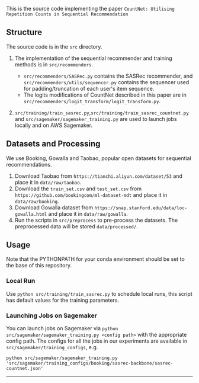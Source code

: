 This is the source code implementing the paper `CountNet: Utilising Repetition Counts in Sequential Recommendation`

## Structure

The source code is in the `src` directory.

1. The implementation of the sequential recommender and training methods is in `src/recommenders`.
    - `src/recommenders/SASRec.py` contains the SASRec recommender, and `src/recommenders/utils/sequencer.py` contains
      the sequencer used for padding/truncation of each user's item sequence.
    - The logits modifications of CountNet described in this paper are in `src/recommenders/logit_transform/logit_transform.py`.

2. `src/training/train_sasrec.py`,`src/training/train_sasrec_countnet.py` and `src/sagemaker/sagemaker_training.py` are used
   to launch jobs locally and on AWS Sagemaker.

## Datasets and Processing

We use Booking, Gowalla and Taobao, popular open datasets for sequential recommendations.

1. Download Taobao from `https://tianchi.aliyun.com/dataset/53` and place it in `data/raw/taobao`. 
2. Download the `train_set.csv` and `test_set.csv` from `https://github.com/bookingcom/ml-dataset-mdt` and place it
   in `data/raw/booking`. 
3. Download Gowalla dataset from `https://snap.stanford.edu/data/loc-gowalla.html` and place it in `data/raw/gowalla`.
4. Run the scripts in `src/preprocess` to pre-process the datasets. The preprocessed data will be stored `data/processed/`.

## Usage

Note that the PYTHONPATH for your conda environment should be set to the base of this repository.

### Local Run

Use `python src/training/train_sasrec.py` to schedule local runs, this script has default values for the training
parameters.

### Launching Jobs on Sagemaker

You can launch jobs on Sagemaker via `python src/sagemaker/sagemaker_training.py <config path>` with the appropriate
config path. The configs for all the jobs in our experiments are available in `src/sagemaker/training_configs`, e.g.

`python src/sagemaker/sagemaker_training.py 'src/sagemaker/training_configs/booking/sasrec-backbone/sasrec-countnet.json'`

--- 

